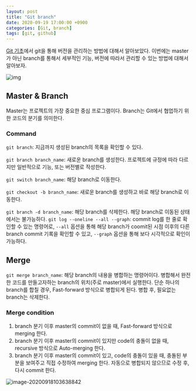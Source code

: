 ```yaml
---
layout: post
title: "Git branch"
date: 2020-09-19 17:00:00 +0900
categories: [Git, branch]
tags: [git, github]
---
```






[Git 기초](../git)에서 git을 통해 버전을 관리하는 방법에 대해서 알아보았다. 이번에는 master가 아닌 branch를 통해서 세부적인 기능, 버전에 따라서 관리할 수 있는 방법에 대해서 알아보자. 



![img](https://blog.kakaocdn.net/dn/cRPkVU/btquUBRb7GK/bGy8lytovCtjsoP9SZKTJ0/img.jpg)



## Master & Branch

Master는 프로젝트의 가장 중요한 중심 프로그램이다. Branch는 Git에서 협업하기 위한 코드의 분기를 의미한다.



### Command

`git branch`: 지금까지 생성된 branch의 목록을 확인할 수 있다.

`git branch branch_name`: 새로운 branch를 생성한다. 프로젝트에 규정에 따라 다르지만 일반적으로 기능, 또는 버전별로 작성한다.

`git switch branch_name`: 해당 branch로 이동한다.

`git checkout -b branch_name`: 새로운 branch를 생성하고 바로 해당 branch로 이동한다.

`git branch -d branch_name`: 해당 branch를 삭제한다. 해당 branch로 이동된 상태에서는 불가능하다.
`git log --oneline --all --graph`: commit log를 한 줄로 확인할 수 있는 명령어로, `--all` 옵션을 통해 해당 branch가 coomit된 시점 이후의 다른 branch commit 기록을 확인할 수 있고, `--graph` 옵션을 통해 보다 시각적으로 확인이 가능하다.



## Merge

`git merge branch_name`: 해당 branch의 내용을 병합하는 명령어이다. 병합해서 완전한 코드를 만들고자하는 branch의 위치(주로 master)에서 실행한다. 단순 하나의 branch를 합칠 경우, Fast-forward 방식으로 병합되게 된다. 병합 후, 필요없는 branch는 삭제한다.



### Merge condition

1. branch 분기 이후 master의 commit이 없을 때, Fast-forward 방식으로 merging 한다.
2. branch 분기 이후 master의 commit이 있지만 code의 충돌이 없을 때, recursive 방식으로 Auto-merging 한다.
3. branch 분기 이후 master의 commit이 있고, code의 충돌이 있을 때, 충돌된 부분을 보여주고 직접 수정하여 merging 한다. 자동으로 병합되지 않으므로 수정 후, 다시 commit 한다.

![image-20200918103638842](C:\Users\jeon\git\powerticket.github.io\_posts\git\2020-09-19-git-branch.assets\image-20200918103638842.png)
